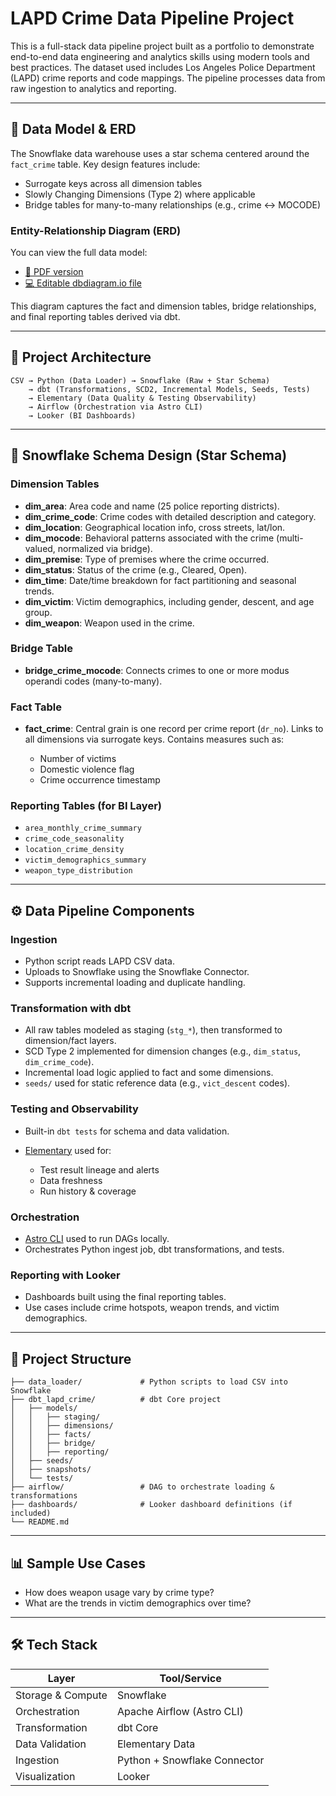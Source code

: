 # LAPD Crime Data Pipeline Project

This is a full-stack data pipeline project built as a portfolio to demonstrate end-to-end data engineering and analytics skills using modern tools and best practices. The dataset used includes Los Angeles Police Department (LAPD) crime reports and code mappings. The pipeline processes data from raw ingestion to analytics and reporting.

---

## 📐 Data Model & ERD

The Snowflake data warehouse uses a star schema centered around the `fact_crime` table. Key design features include:

- Surrogate keys across all dimension tables
- Slowly Changing Dimensions (Type 2) where applicable
- Bridge tables for many-to-many relationships (e.g., crime ↔ MOCODE)

### Entity-Relationship Diagram (ERD)

You can view the full data model:

- [📄 PDF version](docs/lapd_data_model.pdf)
- [💻 Editable dbdiagram.io file](data_model/lapd_star_schema.dbml)

This diagram captures the fact and dimension tables, bridge relationships, and final reporting tables derived via dbt.

---

## 🔧 Project Architecture

```
CSV → Python (Data Loader) → Snowflake (Raw + Star Schema)
    → dbt (Transformations, SCD2, Incremental Models, Seeds, Tests)
    → Elementary (Data Quality & Testing Observability)
    → Airflow (Orchestration via Astro CLI)
    → Looker (BI Dashboards)
```

---

## 🧱 Snowflake Schema Design (Star Schema)

### Dimension Tables

* **dim\_area**: Area code and name (25 police reporting districts).
* **dim\_crime\_code**: Crime codes with detailed description and category.
* **dim\_location**: Geographical location info, cross streets, lat/lon.
* **dim\_mocode**: Behavioral patterns associated with the crime (multi-valued, normalized via bridge).
* **dim\_premise**: Type of premises where the crime occurred.
* **dim\_status**: Status of the crime (e.g., Cleared, Open).
* **dim\_time**: Date/time breakdown for fact partitioning and seasonal trends.
* **dim\_victim**: Victim demographics, including gender, descent, and age group.
* **dim\_weapon**: Weapon used in the crime.

### Bridge Table

* **bridge\_crime\_mocode**: Connects crimes to one or more modus operandi codes (many-to-many).

### Fact Table

* **fact\_crime**: Central grain is one record per crime report (`dr_no`). Links to all dimensions via surrogate keys. Contains measures such as:

  * Number of victims
  * Domestic violence flag
  * Crime occurrence timestamp

### Reporting Tables (for BI Layer)

* `area_monthly_crime_summary`
* `crime_code_seasonality`
* `location_crime_density`
* `victim_demographics_summary`
* `weapon_type_distribution`

---

## ⚙️ Data Pipeline Components

### Ingestion

* Python script reads LAPD CSV data.
* Uploads to Snowflake using the Snowflake Connector.
* Supports incremental loading and duplicate handling.

### Transformation with dbt

* All raw tables modeled as staging (`stg_*`), then transformed to dimension/fact layers.
* SCD Type 2 implemented for dimension changes (e.g., `dim_status`, `dim_crime_code`).
* Incremental load logic applied to fact and some dimensions.
* `seeds/` used for static reference data (e.g., `vict_descent` codes).

### Testing and Observability

* Built-in `dbt tests` for schema and data validation.
* [Elementary](https://elementary-data.github.io/) used for:

  * Test result lineage and alerts
  * Data freshness
  * Run history & coverage

### Orchestration

* [Astro CLI](https://docs.astronomer.io/astro/cli/overview) used to run DAGs locally.
* Orchestrates Python ingest job, dbt transformations, and tests.

### Reporting with Looker

* Dashboards built using the final reporting tables.
* Use cases include crime hotspots, weapon trends, and victim demographics.

---

## 📁 Project Structure

```
├── data_loader/             # Python scripts to load CSV into Snowflake
├── dbt_lapd_crime/          # dbt Core project
│   ├── models/
│   │   ├── staging/
│   │   ├── dimensions/
│   │   ├── facts/
│   │   ├── bridge/
│   │   ├── reporting/
│   ├── seeds/
│   ├── snapshots/
│   └── tests/
├── airflow/                 # DAG to orchestrate loading & transformations
├── dashboards/              # Looker dashboard definitions (if included)
└── README.md
```

---

## 📊 Sample Use Cases

* How does weapon usage vary by crime type?
* What are the trends in victim demographics over time?

---

## 🛠️ Tech Stack

| Layer             | Tool/Service                 |
| ----------------- | ---------------------------- |
| Storage & Compute | Snowflake                    |
| Orchestration     | Apache Airflow (Astro CLI)   |
| Transformation    | dbt Core                     |
| Data Validation   | Elementary Data              |
| Ingestion         | Python + Snowflake Connector |
| Visualization     | Looker                       |
